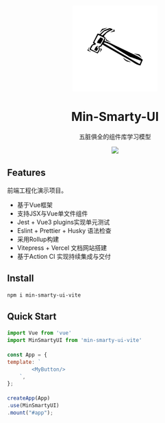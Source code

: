 <p align="center">
<img src="../../assets/logo.png" style="width:200px;" />
</p>
<h1 align="center">Min-Smarty-UI</h1>
<p align="center">
五脏俱全的组件库学习模型
</p>
<div style="text-align:center">
<img src="https://img.shields.io/npm/l/min-smarty-ui-vite">
</div>

## Features

前端工程化演示项目。
- 基于Vue框架
- 支持JSX与Vue单文件组件
- Jest + Vue3 plugins实现单元测试
- Eslint + Prettier + Husky 语法检查
- 采用Rollup构建
- Vitepress + Vercel 文档网站搭建
- 基于Action CI 实现持续集成与交付

## Install
```bash
npm i min-smarty-ui-vite
```
## Quick Start
```js
import Vue from 'vue'
import MinSmartyUI from 'min-smarty-ui-vite'

const App = {
template: `
        <MyButton/>
    `,
};

createApp(App)
.use(MinSmartyUI)
.mount("#app");
```